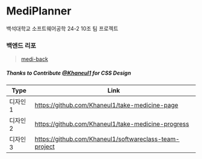 # MediPlanner
백석대학교 소프트웨어공학 24-2 10조 팀 프로젝트


### 백엔드 리포 
> [medi-back](https://github.com/Ruan-P/medi-back)


##### Thanks to Contribute [@Khaneul1](https://github.com/Khaneul1) for CSS Design
| Type | Link |
| ------ | ------ |
| 디자인1 | <https://github.com/Khaneul1/take-medicine-page> |
| 디자인2 | <https://github.com/Khaneul1/take-medicine-progress> |
| 디자인3 | <https://github.com/Khaneul1/softwareclass-team-project>  |

